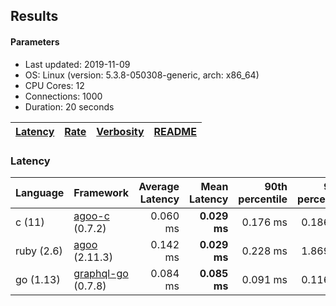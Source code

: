 ## Results

<!-- Result from here -->

#### Parameters
- Last updated: 2019-11-09
- OS: Linux (version: 5.3.8-050308-generic, arch: x86_64)
- CPU Cores: 12
- Connections: 1000
- Duration: 20 seconds

| [Latency](latency.md) | [Rate](rates.md) | [Verbosity](verbosity.md) | [README](README.md) |
| --------------------- | --------------------------- | ------------------------- | ------------------- |

### Latency
| Language | Framework | Average Latency | Mean Latency | 90th percentile | 99th percentile | StdDev | Req/sec | Verbosity |
| ------------------ | ---------------------- | ---------------:| ------------:| ---------------:| -----------------:| ------------------:| ------:| ------:|
| c (11) | [agoo-c](github.com/ohler55/agoo-c) (0.7.2) | 0.060 ms | **0.029 ms** | 0.176 ms | 0.186 ms | 0.08 | 432405 | 345 |
| ruby (2.6) | [agoo](github.com/ohler55/agoo) (2.11.3) | 0.142 ms | **0.029 ms** | 0.228 ms | 1.869 ms | 0.36 | 163173 | 107 |
| go (1.13) | [graphql-go](https://github.com/graphql-go/graphql) (0.7.8) | 0.084 ms | **0.085 ms** | 0.091 ms | 0.116 ms | 0.03 | 30754 | 392 |
<!-- Result till here -->
